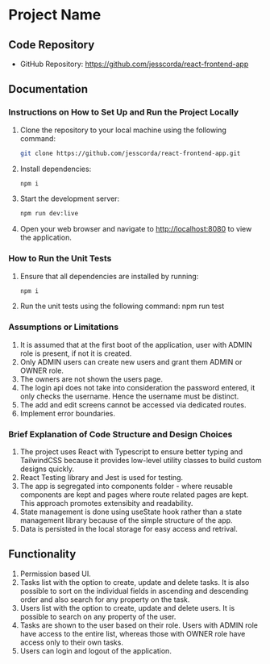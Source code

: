 # Project Name

## Code Repository

- GitHub Repository: https://github.com/jesscorda/react-frontend-app

## Documentation

### Instructions on How to Set Up and Run the Project Locally

1. Clone the repository to your local machine using the following command:
    ```bash
    git clone https://github.com/jesscorda/react-frontend-app.git
3. Install dependencies: 
    ```bash
    npm i
4. Start the development server: 
    ```bash
    npm run dev:live
5. Open your web browser and navigate to [http://localhost:8080](http://localhost:8080) to view the application.

### How to Run the Unit Tests

1. Ensure that all dependencies are installed by running: 
    ```bash
    npm i
2. Run the unit tests using the following command: npm run test

### Assumptions or Limitations

1. It is assumed that at the first boot of the application, user with ADMIN role is present, if not it is created.
2. Only ADMIN users can create new users and grant them ADMIN or OWNER role.
3. The owners are not shown the users page.
4. The login api does not take into consideration the password entered, it only checks the username. Hence the username must be distinct.
5. The add and edit screens cannot be accessed via dedicated routes.
6. Implement error boundaries.

### Brief Explanation of Code Structure and Design Choices

1. The project uses React with Typescript to ensure better typing and TailwindCSS because it provides low-level utility classes to build custom designs quickly.
2. React Testing library and Jest is used for testing.
3. The app is segregated into components folder - where reusable components are kept and pages where route related pages are kept. This approach promotes extensibity and readability.
4. State management is done using useState hook rather than a state management library because of the simple structure of the app.
5. Data is persisted in the local storage for easy access and retrival.

## Functionality

1. Permission based UI.
2. Tasks list with the option to create, update and delete tasks. It is also possible to sort on the individual fields in ascending and descending order and also search for any property on the task.
3. Users list with the option to create, update and delete users. It is possible to search on any property of the user.
4. Tasks are shown to the user based on their role. Users with ADMIN role have access to the entire list, whereas those with OWNER role have access only to their own tasks.
5. Users can login and logout of the application.


